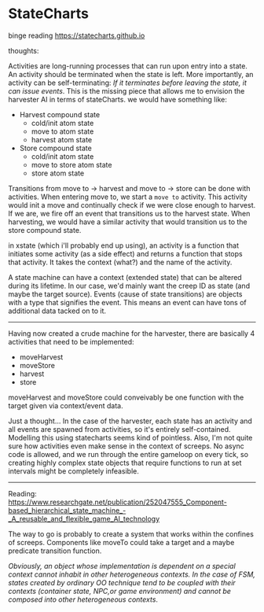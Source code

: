 # StateCharts

binge reading https://statecharts.github.io

thoughts:

Activities are long-running processes that can run upon entry into a state. An activity should be terminated when the state is left.
More importantly, an activity can be self-terminating: _If it terminates before leaving the state, it can issue events_. This is the missing piece that allows me to envision the harvester AI in terms of stateCharts. we would have something like:

-   Harvest compound state
    -   cold/init atom state
    -   move to atom state
    -   harvest atom state
-   Store compound state
    -   cold/init atom state
    -   move to store atom state
    -   store atom state

Transitions from move to -> harvest and move to -> store can be done with activities.
When entering move to, we start a `move to` activity. This activity would init a move and continually check if we were close enough to harvest. If we are, we fire off an event that transitions us to the harvest state. When harvesting, we would have a similar activity that would transition us to the store compound state.

in xstate (which i'll probably end up using), an activity is a function that
initiates some activity (as a side effect) and returns a function that stops that activity. It takes the context (what?) and the name of the activity.

A state machine can have a context (extended state) that can be altered during its lifetime. In our case, we'd mainly want the creep ID as state (and maybe the target source).
Events (cause of state transitions) are objects with a type that signifies the event. This means an event can have tons of additional data tacked on to it.

---

Having now created a crude machine for the harvester, there are basically 4 activities that need to be implemented:

-   moveHarvest
-   moveStore
-   harvest
-   store

moveHarvest and moveStore could conveivably be one function with the target given via
context/event data.

Just a thought... In the case of the harvester, each state has an activity and all events are spawned from activities, so it's entirely self-contained. Modelling this using statecharts seems kind of pointless.
Also, I'm not quite sure how activities even make sense in the context of screeps. No async code is allowed, and we run through the entire gameloop on every tick, so creating highly complex state objects that require functions to run at set intervals might be completely infeasible.

---

Reading: https://www.researchgate.net/publication/252047555_Component-based_hierarchical_state_machine_-_A_reusable_and_flexible_game_AI_technology

The way to go is probably to create a system that works within the confines of screeps. Components like moveTo could take a target and a maybe predicate transition function.

_Obviously, an object whose implementation is dependent on a special context cannot inhabit in other heterogeneous contexts. In the case of FSM, states created by ordinary OO technique tend to be coupled with their contexts (container state, NPC,or game environment) and cannot be composed into other heterogeneous contexts_.
